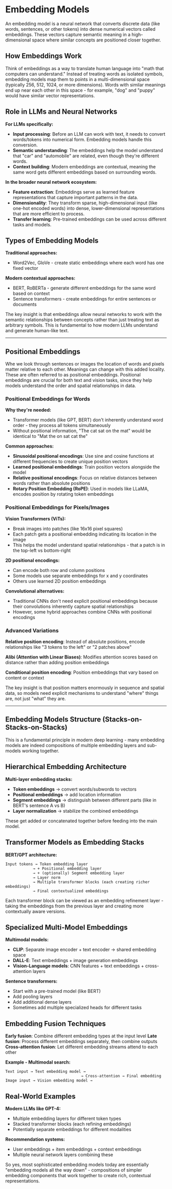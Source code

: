 # Embedding Models
An embedding model is a neural network that converts discrete data (like words, sentences, or other tokens) into dense numerical vectors called embeddings. These vectors capture semantic meaning in a high-dimensional space where similar concepts are positioned closer together.

## How Embeddings Work

Think of embeddings as a way to translate human language into "math that computers can understand." Instead of treating words as isolated symbols, embedding models map them to points in a multi-dimensional space (typically 256, 512, 1024, or more dimensions). Words with similar meanings end up near each other in this space - for example, "dog" and "puppy" would have similar vector representations.

## Role in LLMs and Neural Networks

**For LLMs specifically:**
- **Input processing**: Before an LLM can work with text, it needs to convert words/tokens into numerical form. Embedding models handle this conversion.
- **Semantic understanding**: The embeddings help the model understand that "car" and "automobile" are related, even though they're different words.
- **Context building**: Modern embeddings are contextual, meaning the same word gets different embeddings based on surrounding words.

**In the broader neural network ecosystem:**
- **Feature extraction**: Embeddings serve as learned feature representations that capture important patterns in the data.
- **Dimensionality**: They transform sparse, high-dimensional input (like one-hot encoded words) into dense, lower-dimensional representations that are more efficient to process.
- **Transfer learning**: Pre-trained embeddings can be used across different tasks and models.

## Types of Embedding Models

**Traditional approaches:**
- Word2Vec, GloVe - create static embeddings where each word has one fixed vector

**Modern contextual approaches:**
- BERT, RoBERTa - generate different embeddings for the same word based on context
- Sentence transformers - create embeddings for entire sentences or documents

The key insight is that embeddings allow neural networks to work with the semantic relationships between concepts rather than just treating text as arbitrary symbols. This is fundamental to how modern LLMs understand and generate human-like text.

---
## Positional Embeddings 
Whe we look through sentences or images the location of words and pixels matter relative to each other. Meanings can change with this added locality. These are often referred to as positional embeddings. Positional embeddings are crucial for both text and vision tasks, since they help models understand the order and spatial relationships in data.

### Positional Embeddings for Words

**Why they're needed:**
- Transformer models (like GPT, BERT) don't inherently understand word order - they process all tokens simultaneously
- Without positional information, "The cat sat on the mat" would be identical to "Mat the on sat cat the"

**Common approaches:**
- **Sinusoidal positional encodings**: Use sine and cosine functions at different frequencies to create unique position vectors
- **Learned positional embeddings**: Train position vectors alongside the model
- **Relative positional encodings**: Focus on relative distances between words rather than absolute positions
- **Rotary Position Embedding (RoPE)**: Used in models like LLaMA, encodes position by rotating token embeddings

### Positional Embeddings for Pixels/Images

**Vision Transformers (ViTs):**
- Break images into patches (like 16x16 pixel squares)
- Each patch gets a positional embedding indicating its location in the image
- This helps the model understand spatial relationships - that a patch is in the top-left vs bottom-right

**2D positional encodings:**
- Can encode both row and column positions
- Some models use separate embeddings for x and y coordinates
- Others use learned 2D position embeddings

**Convolutional alternatives:**
- Traditional CNNs don't need explicit positional embeddings because their convolutions inherently capture spatial relationships
- However, some hybrid approaches combine CNNs with positional encodings

### Advanced Variations

**Relative position encoding**: Instead of absolute positions, encode relationships like "3 tokens to the left" or "2 patches above"

**Alibi (Attention with Linear Biases)**: Modifies attention scores based on distance rather than adding position embeddings

**Conditional position encoding**: Position embeddings that vary based on content or context

The key insight is that position matters enormously in sequence and spatial data, so models need explicit mechanisms to understand "where" things are, not just "what" they are.

---
## Embedding Models Structure (Stacks-on-Stacks-on-Stacks)
This is a fundamental principle in modern deep learning - many embedding models are indeed compositions of multiple embedding layers and sub-models working together.

## Hierarchical Embedding Architecture

**Multi-layer embedding stacks:**
- **Token embeddings** → convert words/subwords to vectors
- **Positional embeddings** → add location information  
- **Segment embeddings** → distinguish between different parts (like in BERT's sentence A vs B)
- **Layer normalization** → stabilize the combined embeddings

These get added or concatenated together before feeding into the main model.

## Transformer Models as Embedding Stacks

**BERT/GPT architecture:**
```
Input tokens → Token embedding layer
            → + Positional embedding layer  
            → + (optionally) Segment embedding layer
            → Layer norm
            → Multiple transformer blocks (each creating richer embeddings)
            → Final contextualized embeddings
```

Each transformer block can be viewed as an embedding refinement layer - taking the embeddings from the previous layer and creating more contextually aware versions.

## Specialized Multi-Model Embeddings

**Multimodal models:**
- **CLIP**: Separate image encoder + text encoder → shared embedding space
- **DALL-E**: Text embeddings + image generation embeddings
- **Vision-Language models**: CNN features + text embeddings + cross-attention layers

**Sentence transformers:**
- Start with a pre-trained model (like BERT)
- Add pooling layers
- Add additional dense layers
- Sometimes add multiple specialized heads for different tasks

## Embedding Fusion Techniques

**Early fusion**: Combine different embedding types at the input level
**Late fusion**: Process different embeddings separately, then combine outputs
**Cross-attention fusion**: Let different embedding streams attend to each other

**Example - Multimodal search:**
```
Text input → Text embedding model → 
                                 → Cross-attention → Final embedding
Image input → Vision embedding model → 
```

## Real-World Examples

**Modern LLMs like GPT-4:**
- Multiple embedding layers for different token types
- Stacked transformer blocks (each refining embeddings)
- Potentially separate embeddings for different modalities

**Recommendation systems:**
- User embeddings + item embeddings + context embeddings
- Multiple neural network layers combining these

So yes, most sophisticated embedding models today are essentially "embedding models all the way down" - compositions of simpler embedding components that work together to create rich, contextual representations.
